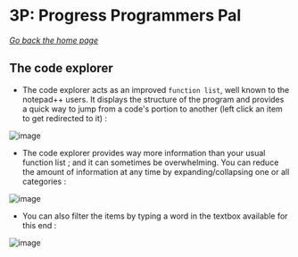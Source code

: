# 3P: Progress Programmers Pal #

*[Go back the home page](../master/README.md)*

## The code explorer ##

* The code explorer acts as an improved `function list`, well known to the notepad++ users. It displays the structure of the program and provides a quick way to jump from a code's portion to another (left click an item to get redirected to it) :

![image](https://cloud.githubusercontent.com/assets/11553075/11218752/256db7f8-8d57-11e5-9924-93fa3d87e83e.png)

* The code explorer provides way more information than your usual function list ; and it can sometimes be overwhelming. You can reduce the amount of information at any time by expanding/collapsing one or all categories :

![image](https://cloud.githubusercontent.com/assets/11553075/11219013/5771f858-8d58-11e5-85f8-1b4e343da4b4.png)

* You can also filter the items by typing a word in the textbox available for this end :

![image](https://cloud.githubusercontent.com/assets/11553075/11219059/8e34ca6e-8d58-11e5-9ffb-e954cb291fcc.png)

